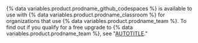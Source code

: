 {% data variables.product.prodname_github_codespaces %} is available to use with {% data variables.product.prodname_classroom %} for organizations that use {% data variables.product.prodname_team %}. To find out if you qualify for a free upgrade to {% data variables.product.prodname_team %}, see "[AUTOTITLE](/education/explore-the-benefits-of-teaching-and-learning-with-github-education/github-education-for-teachers/apply-to-github-education-as-a-teacher)."
